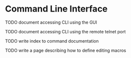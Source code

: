 # Command Line Interface

TODO document accessing CLI using the GUI

TODO document accessing CLI using the remote telnet port

TODO write index to command documentation

TODO write a page describing how to define editing macros
